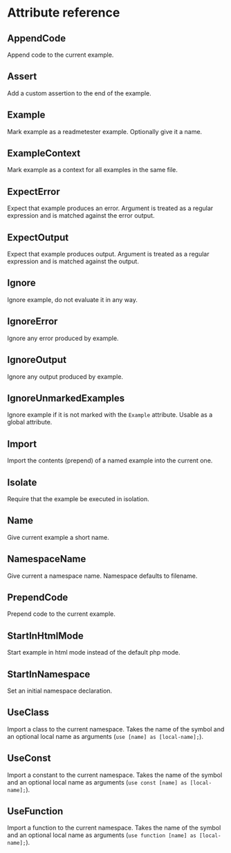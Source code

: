 # Attribute reference

## AppendCode

Append code to the current example.

## Assert

Add a custom assertion to the end of the example.

## Example

Mark example as a readmetester example. Optionally give it a name.

## ExampleContext

Mark example as a context for all examples in the same file.

## ExpectError

Expect that example produces an error. Argument is treated as a regular
expression and is matched against the error output.

## ExpectOutput

Expect that example produces output. Argument is treated as a regular
expression and is matched against the output.

## Ignore

Ignore example, do not evaluate it in any way.

## IgnoreError

Ignore any error produced by example.

## IgnoreOutput

Ignore any output produced by example.

## IgnoreUnmarkedExamples

Ignore example if it is not marked with the `Example` attribute. Usable as a
global attribute.

## Import

Import the contents (prepend) of a named example into the current one.

## Isolate

Require that the example be executed in isolation.

## Name

Give current example a short name.

## NamespaceName

Give current a namespace name. Namespace defaults to filename.

## PrependCode

Prepend code to the current example.

## StartInHtmlMode

Start example in html mode instead of the default php mode.

## StartInNamespace

Set an initial namespace declaration.

## UseClass

Import a class to the current namespace. Takes the name of the symbol and an
optional local name as arguments (`use [name] as [local-name];`).

## UseConst

Import a constant to the current namespace. Takes the name of the symbol and an
optional local name as arguments (`use const [name] as [local-name];`).

## UseFunction

Import a function to the current namespace. Takes the name of the symbol and an
optional local name as arguments (`use function [name] as [local-name];`).

